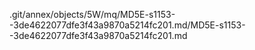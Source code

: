 .git/annex/objects/5W/mq/MD5E-s1153--3de4622077dfe3f43a9870a5214fc201.md/MD5E-s1153--3de4622077dfe3f43a9870a5214fc201.md